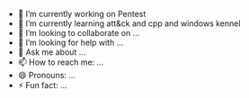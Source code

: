 

- 🔭 I’m currently working on Pentest
- 🌱 I’m currently learning att&ck and cpp and windows kennel
- 👯 I’m looking to collaborate on ...
- 🤔 I’m looking for help with ...
- 💬 Ask me about ...
- 📫 How to reach me: ...
- 😄 Pronouns: ...
- ⚡ Fun fact: ...

